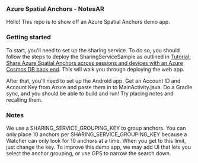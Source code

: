 ### Azure Spatial Anchors - NotesAR

Hello! This repo is to show off an Azure Spatial Anchors demo app. 

### Getting started

To start, you'll need to set up the sharing service. To do so, you should follow the steps to deploy the SharingServiceSample as outlined in [Tutorial: Share Azure Spatial Anchors across sessions and devices with an Azure Cosmos DB back end](https://docs.microsoft.com/en-us/azure/spatial-anchors/tutorials/tutorial-use-cosmos-db-to-store-anchors#create-a-database-account). This will walk you through deploying the web app.

After that, you'll need to set up the Android app. Get an Account ID and Account Key from Azure and paste them in to MainActivity.java. Do a Gradle sync, and you should be able to build and run! Try placing notes and recalling them.

### Notes

We use a SHARING_SERVICE_GROUPING_KEY to group anchors. You can only place 10 anchors per SHARING_SERVICE_GROUPING_KEY because a Watcher can only look for 10 anchors at a time. When you get to this limit, just change the key. To improve this demo app, we may add UI that lets you select the anchor grouping, or use GPS to narrow the search down. 
